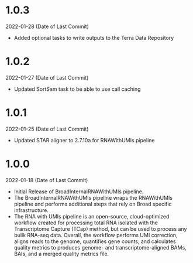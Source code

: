 # 1.0.3
2022-01-28 (Date of Last Commit)

* Added optional tasks to write outputs to the Terra Data Repository

# 1.0.2
2022-01-27 (Date of Last Commit)

* Updated SortSam task to be able to use call caching

# 1.0.1
2022-01-25 (Date of Last Commit)

* Updated STAR aligner to 2.7.10a for RNAWithUMIs pipeline

# 1.0.0
2022-01-18 (Date of Last Commit)

* Initial Release of BroadInternalRNAWithUMIs pipeline.
* The BroadInternalRNAWithUMIs pipeline wraps the RNAWithUMIs pipeline and performs additional steps that rely on Broad specific infrastructure.
* The RNA with UMIs pipeline is an open-source, cloud-optimized workflow created for processing total RNA isolated with the Transcriptome Capture (TCap) method, but can be used to process any bullk RNA-seq data. Overall, the workflow performs UMI correction, aligns reads to the genome, quantifies gene counts, and calculates quality metrics to produces genome- and transcriptome-aligned BAMs, BAIs, and a merged quality metrics file.